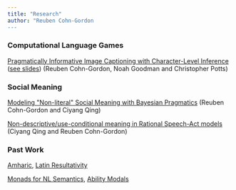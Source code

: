 ```yaml
---
title: "Research"
author: "Reuben Cohn-Gordon
---
```


### Computational Language Games

[Pragmatically Informative Image Captioning with Character-Level Inference](https://arxiv.org/abs/1804.05417) ([see slides](docs/naacl_slides.pdf)) (Reuben Cohn-Gordon, Noah Goodman and Christopher Potts)

### Social Meaning

[Modeling "Non-literal" Social Meaning with Bayesian Pragmatics](docs/socialmet.pdf) (Reuben Cohn-Gordon and Ciyang Qing)

[Non-descriptive/use-conditional meaning in Rational Speech-Act models](docs/usecond.pdf) (Ciyang Qing and Reuben Cohn-Gordon)

### Past Work

[Amharic](docs/amharic.pdf), [Latin Resultativity](docs/resultatives.pdf)

[Monads for NL Semantics](docs/monads.pdf), [Ability Modals](docs/modals.pdf)
